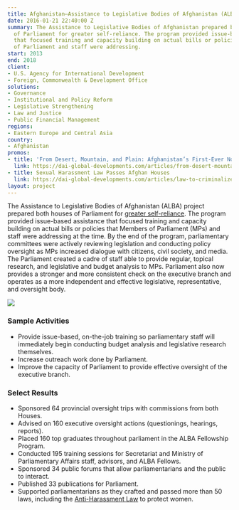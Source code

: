 ```yaml
---
title: Afghanistan—Assistance to Legislative Bodies of Afghanistan (ALBA)
date: 2016-01-21 22:40:00 Z
summary: The Assistance to Legislative Bodies of Afghanistan prepared both houses
  of Parliament for greater self-reliance. The program provided issue-based assistance
  that focused training and capacity building on actual bills or policies that Members
  of Parliament and staff were addressing.
start: 2013
end: 2018
client:
- U.S. Agency for International Development
- Foreign, Commonwealth & Development Office
solutions:
- Governance
- Institutional and Policy Reform
- Legislative Strengthening
- Law and Justice
- Public Financial Management
regions:
- Eastern Europe and Central Asia
country:
- Afghanistan
promos:
- title: 'From Desert, Mountain, and Plain: Afghanistan’s First-Ever Nomad Gathering'
  link: https://dai-global-developments.com/articles/from-desert-mountain-and-plain-afghanistans-first-ever-nomad-gathering
- title: Sexual Harassment Law Passes Afghan Houses
  link: https://dai-global-developments.com/articles/law-to-criminalize-sexual-harassment-passed-by-afghan-parliament-awaits-presidents-approval
layout: project
---
```


The Assistance to Legislative Bodies of Afghanistan (ALBA) project prepared both houses of Parliament for [greater self-reliance](http://dai-global-developments.com/articles/from-desert-mountain-and-plain-afghanistans-first-ever-nomad-gathering?utm_source=daidotcom). The program provided issue-based assistance that focused training and capacity building on actual bills or policies that Members of Parliament (MPs) and staff were addressing at the time. By the end of the program, parliamentary committees were actively reviewing legislation and conducting policy oversight as MPs increased dialogue with citizens, civil society, and media. The Parliament created a cadre of staff able to provide regular, topical research, and legislative and budget analysis to MPs. Parliament also now provides a stronger and more consistent check on the executive branch and operates as a more independent and effective legislative, representative, and oversight body.

![][1]

###  Sample Activities

* Provide issue-based, on-the-job training so parliamentary staff will immediately begin conducting budget analysis and legislative research themselves.
* Increase outreach work done by Parliament.
* Improve the capacity of Parliament to provide effective oversight of the executive branch.

###  Select Results

* Sponsored 64 provincial oversight trips with commissions from both Houses.
* Advised on 160 executive oversight actions (questionings, hearings, reports).
* Placed 160 top graduates throughout parliament in the ALBA Fellowship Program.
* Conducted 195 training sessions for Secretariat and Ministry of Parliamentary Affairs staff, advisors, and ALBA Fellows.
* Sponsored 34 public forums that allow parliamentarians and the public to interact.
* Published 33 publications for Parliament.
* Supported parliamentarians as they crafted and passed more than 50 laws, including the [Anti-Harassment Law](http://dai-global-developments.com/articles/law-to-criminalize-sexual-harassment-passed-by-afghan-parliament-awaits-presidents-approval?utm_source=daidotcom) to protect women.

[1]: https://assetify-dai.com/projects/ALBAsite.jpg